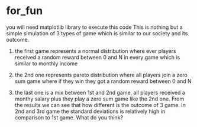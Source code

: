 # for_fun
you will need matplotlib library to execute this code
This is nothing but a simple simulation of 3 types of game which is
similar to our society and its outcome.
1. the first game represents a normal distribution where ever players received a random reward between 
0 and N in every game which is similar to monthly income

2. the 2nd one represents pareto distribution where all players join a zero sum game where if they win they
got a random reward between 0 and N
3. the last one is a mix between 1st and 2nd game, all players received a monthy salary plus they play a zero sum game like the 2nd one.
From the results we can see that how different is the outcome of 3 game. In 2nd and 3rd game the standard deviations is relatively high in comparison to 1st game.
What do you think?
